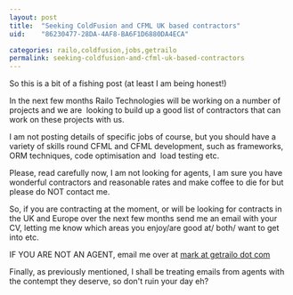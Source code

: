 ```yaml
---
layout: post
title:  "Seeking ColdFusion and CFML UK based contractors"
uid:	"86230477-28DA-4AF8-BA6F1D6880DA4ECA"

categories: railo,coldfusion,jobs,getrailo
permalink: seeking-coldfusion-and-cfml-uk-based-contractors
---
```

<p>So this is a bit of a fishing post (at least I am being honest!)</p>
<p>In the next few months Railo Technologies will be working on a number of projects and we are  looking to build up a good list of contractors that can work on these projects with us. </p>
<p>I am not posting details of specific jobs of course, but you should have a variety of skills round CFML and CFML development, such as frameworks, ORM techniques, code optimisation and  load testing etc. </p>
<p>Please, read carefully now, I am not looking for agents, I am sure you have wonderful contractors and reasonable rates and make coffee to die for but please do NOT contact me.</p>
<p>So, if you are contracting at the moment, or will be looking for contracts in the UK and Europe over the next few months send me an email with your CV, letting me know which areas you enjoy/are good at/ both/ want to get into etc. </p>
<p>IF YOU ARE NOT AN AGENT, email me over at <a href="mailto:mark@getrailo.com?subject=[RailoCV] I am not an agent">mark at getrailo dot com</a></p>
<p>Finally, as previously mentioned, I shall be treating emails from agents with the contempt they deserve, so don't ruin your day eh?</p>
